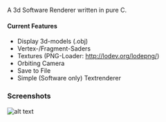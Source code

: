 A 3d Software Renderer written in pure C.

#### Current Features
- Display 3d-models (.obj)
- Vertex-/Fragment-Saders
- Textures (PNG-Loader: http://lodev.org/lodepng/)
- Orbiting Camera
- Save to File
- Simple (Software only) Textrenderer


### Screenshots
![alt text](https://i.imgur.com/RqLAStx.png)
